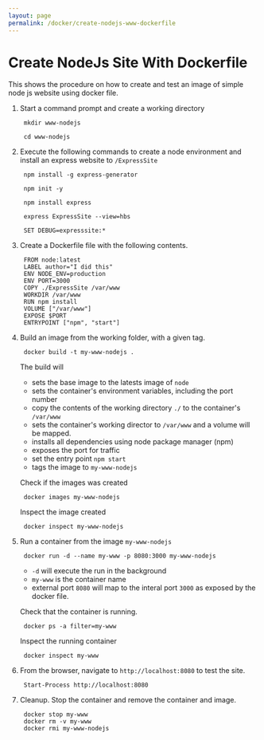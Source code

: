 ```yaml
---
layout: page
permalink: /docker/create-nodejs-www-dockerfile
---
```

# Create NodeJs Site With Dockerfile

This shows the procedure on how to create and test an image of simple node js website using docker file.

1. Start a command prompt and create a working directory

        mkdir www-nodejs

        cd www-nodejs

2. Execute the following commands to create a node environment and install an express website to <code>/ExpressSite</code>

        npm install -g express-generator

        npm init -y

        npm install express

        express ExpressSite --view=hbs

        SET DEBUG=expresssite:*

1. Create a Dockerfile file with the following contents.

        FROM node:latest
        LABEL author="I did this"
        ENV NODE_ENV=production
        ENV PORT=3000
        COPY ./ExpressSite /var/www
        WORKDIR /var/www
        RUN npm install
        VOLUME ["/var/www"]
        EXPOSE $PORT
        ENTRYPOINT ["npm", "start"]

1. Build an image from the working folder, with a given tag.

        docker build -t my-www-nodejs .

    The build will 
    * sets the base image to the latests image of <code>node</code>
    * sets the container's environment variables, including the port number
    * copy the contents of the working directory <code>./</code> to the container's <code>/var/www</code>
    * sets the container's working director to <code>/var/www</code> and a volume will be mapped.
    * installs all dependencies using node package manager (npm)
    * exposes the port for traffic
    * set the entry point <code>npm start</code>
    * tags the image to <code>my-www-nodejs</code>

    Check if the images was created

        docker images my-www-nodejs

    Inspect the image created

        docker inspect my-www-nodejs

1. Run a container from the image <code>my-www-nodejs</code>

        docker run -d --name my-www -p 8080:3000 my-www-nodejs

    * <code>-d</code> will execute the run in the background
    * <code>my-www</code> is the container name
    * external port <code>8080</code> will map to the interal port <code>3000</code> as exposed by the docker file.

    Check that the container is running.

        docker ps -a filter=my-www

    Inspect the running container

        docker inspect my-www

1. From the browser, navigate to <code>http://localhost:8080</code> to test the site.

        Start-Process http://localhost:8080

1. Cleanup. Stop the container and remove the container and image.

        docker stop my-www
        docker rm -v my-www
        docker rmi my-www-nodejs

